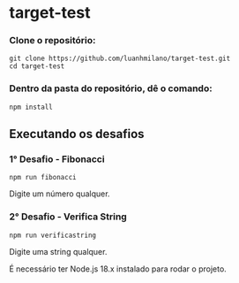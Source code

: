 # target-test

### Clone o repositório:

```
git clone https://github.com/luanhmilano/target-test.git
cd target-test
```
### Dentro da pasta do repositório, dê o comando:
```
npm install
```

## Executando os desafios

### 1° Desafio - Fibonacci

```
npm run fibonacci
```
Digite um número qualquer.

### 2° Desafio - Verifica String

```
npm run verificastring
```
Digite uma string qualquer.

É necessário ter Node.js 18.x instalado para rodar o projeto.